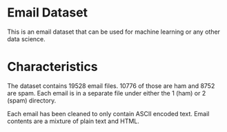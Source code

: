 # Email Dataset

This is an email dataset that can be used for machine learning or any other data
science.

# Characteristics

The dataset contains 19528 email files. 10776 of those are ham and 8752 are
spam. Each email is in a separate file under either the 1 (ham) or 2 (spam)
directory.

Each email has been cleaned to only contain ASCII encoded text. Email contents
are a mixture of plain text and HTML.
